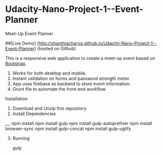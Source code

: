 # Udacity-Nano-Project-1--Event-Planner
Meet-Up Event Planner

##[Live Demo] (http://shanthiacharya.github.io/Udacity-Nano-Project-1--Event-Planner)  (hosted on Github)

This is a responsive web application to create a meet-up event based on [Bootstrap](http://getbootstrap.com/).

1. Works for both desktop and mobile.
2. Instant validation on forms and password strength meter
3. App uses firebase as backend to store event information.
4. Grunt file to automate the front end workflow

Installation

1. Download and Unzip this repository
2. Install Dependencies

,,,,
    npm install 
    npm install gulp
    npm install gulp-autoprefixer
    npm install browser-sync
    npm install gulp-concat
    npm install gulp-uglify

    
3. Running

   gulp
